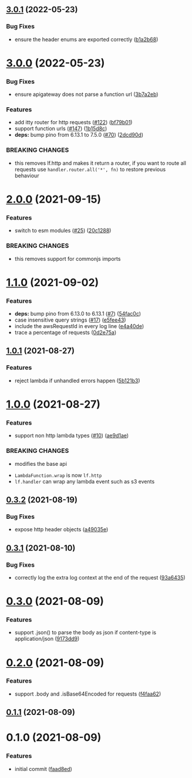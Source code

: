 <a name="3.0.1"></a>
## [3.0.1](https://github.com/linz/lambda-js/compare/v3.0.0...v3.0.1) (2022-05-23)


### Bug Fixes

* ensure the header enums are exported correctly ([b1a2b68](https://github.com/linz/lambda-js/commit/b1a2b68))



<a name="3.0.0"></a>
# [3.0.0](https://github.com/linz/lambda-js/compare/v2.0.0...v3.0.0) (2022-05-23)


### Bug Fixes

* ensure apigateway does not parse a function url ([3b7a2eb](https://github.com/linz/lambda-js/commit/3b7a2eb))


### Features

* add itty router for http requests ([#122](https://github.com/linz/lambda-js/issues/122)) ([bf79b01](https://github.com/linz/lambda-js/commit/bf79b01))
* support function urls ([#147](https://github.com/linz/lambda-js/issues/147)) ([1b15d8c](https://github.com/linz/lambda-js/commit/1b15d8c))
* **deps:** bump pino from 6.13.1 to 7.5.0 ([#70](https://github.com/linz/lambda-js/issues/70)) ([2dcd90d](https://github.com/linz/lambda-js/commit/2dcd90d))


### BREAKING CHANGES

* this removes lf.http and makes it return a router, if you want to route all requests use `handler.router.all('*', fn)` to restore previous behaviour



# [2.0.0](https://github.com/linz/lambda-js/compare/v1.1.0...v2.0.0) (2021-09-15)


### Features

* switch to esm modules ([#25](https://github.com/linz/lambda-js/issues/25)) ([20c1288](https://github.com/linz/lambda-js/commit/20c1288c8d7b525d97ce7bfa26f124cdca0db2b0))


### BREAKING CHANGES

* this removes support for commonjs imports



# [1.1.0](https://github.com/linz/lambda-js/compare/v1.0.1...v1.1.0) (2021-09-02)


### Features

* **deps:** bump pino from 6.13.0 to 6.13.1 ([#7](https://github.com/linz/lambda-js/issues/7)) ([54fac0c](https://github.com/linz/lambda-js/commit/54fac0c32ac9a81579ed1a22478372e21daf8706))
* case insensitive query strings ([#17](https://github.com/linz/lambda-js/issues/17)) ([e5fee43](https://github.com/linz/lambda-js/commit/e5fee4304017538216a2ba383410a0bd2921fb93))
* include the awsRequestId in every log line ([e4a40de](https://github.com/linz/lambda-js/commit/e4a40de4642e22b46faed5c60f44ea3bcd8cb96f))
* trace a percentage of requests ([0d2e75a](https://github.com/linz/lambda-js/commit/0d2e75a9af070dfa6f67b9e28eafec1b092df42e))



## [1.0.1](https://github.com/linz/lambda-js/compare/v1.0.0...v1.0.1) (2021-08-27)


### Features

* reject lambda if unhandled errors happen ([5b121b3](https://github.com/linz/lambda-js/commit/5b121b341ec1c18a5fec8e7313d92c352722ec4d))



# [1.0.0](https://github.com/linz/lambda-js/compare/v0.3.2...v1.0.0) (2021-08-27)


### Features

* support non http lambda types ([#10](https://github.com/linz/lambda-js/issues/10)) ([ae9d1ae](https://github.com/linz/lambda-js/commit/ae9d1ae7b4832f90e4953ecf841e39883b66256d))


### BREAKING CHANGES

* modifies the base api

- `LambdaFunction.wrap` is now `lf.http`
- `lf.handler` can wrap any lambda event such as s3 events



## [0.3.2](https://github.com/linz/lambda-http/compare/v0.3.1...v0.3.2) (2021-08-19)


### Bug Fixes

* expose http header objects ([a49035e](https://github.com/linz/lambda-http/commit/a49035e5303a8c1a4e3455dec38cbed57a01a97f))



## [0.3.1](https://github.com/linz/lambda/compare/v0.3.0...v0.3.1) (2021-08-10)


### Bug Fixes

* correctly log the extra log context at the end of the request ([93a6435](https://github.com/linz/lambda/commit/93a6435af5df95aa041218ec3294786fa8836e34))



# [0.3.0](https://github.com/linz/lambda/compare/v0.2.0...v0.3.0) (2021-08-09)


### Features

* support .json() to parse the body as json if content-type is application/json ([9173dd9](https://github.com/linz/lambda/commit/9173dd9f37c7d7b6e6267648251514f960a32934))



# [0.2.0](https://github.com/linz/lambda/compare/v0.1.1...v0.2.0) (2021-08-09)


### Features

* support .body and .isBase64Encoded for requests ([f4faa62](https://github.com/linz/lambda/commit/f4faa62c932fedbdceea205203d92ed5688c859f))



## [0.1.1](https://github.com/linz/lambda/compare/v0.1.0...v0.1.1) (2021-08-09)



# 0.1.0 (2021-08-09)


### Features

* initial commit ([faad8ed](https://github.com/linz/lambda/commit/faad8edf610ce8d74fa366a42450120840671b95))



